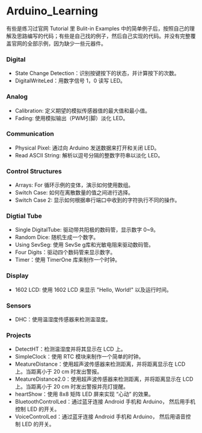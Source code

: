 # Arduino_Learning
有些是练习过官网 Tutorial 里 Bulit-in Examples 中的简单例子后，按照自己的理解及思路编写的代码；有些是自己找的例子，然后自己实现的代码。并没有完整覆盖官网的全部示例，因为缺少一些元器件。


### Digital

+ State Change Detection：识别按键按下的状态，并计算按下的次数。
+ DigitalWriteLed：用数字信号 1，0 读写 LED。


### Analog

+ Calibration: 定义期望的模拟传感器值的最大值和最小值。
+ Fading: 使用模拟输出（PWM引脚）淡化 LED。


### Communication

+ Physical Pixel: 通过向 Arduino 发送数据来打开和关闭 LED。
+ Read ASCII String: 解析以逗号分隔的整数字符串以淡化 LED。

### Control Structures
+ Arrays: For 循环示例的变体，演示如何使用数组。
+ Switch Case: 如何在离散数量的值之间进行选择。
+ Switch Case 2: 显示如何根据串行端口中收到的字符执行不同的操作。


### Digtial Tube
+ Single DigitalTube: 驱动带共阳极的数码管，显示数字 0~9。
+ Random Dice: 随机生成一个数字。
+ Using SevSeg: 使用 SevSe g库和光敏电阻来驱动数码管。
+ Four Digits：驱动四个数码管来显示数字。
+ Timer：使用 TimerOne 库来制作一个时钟。

### Display
+ 1602 LCD:  使用 1602 LCD 来显示 "Hello, World!" 以及运行时间。

### Sensors
+ DHC：使用温湿度传感器来检测温湿度。

### Projects
+ DetectHT：检测温湿度并将其显示在 LCD 上。
+ SimpleClock：使用 RTC 模块来制作一个简单的时钟。
+ MeatureDistance：使用超声波传感器来检测距离，并将距离显示在 LCD 上。当距离小于 20 cm 时发出警报。
+ MeatureDistance2.0：使用超声波传感器来检测距离，并将距离显示在 LCD 上。当距离小于 20 cm 时发出警报并亮灯提醒。
+ heartShow：使用 8x8 矩阵 LED 屏来实现 “心动” 的效果。
+ BluetoothControlLed：通过蓝牙连接 Android 手机和 Arduino， 然后用手机控制 LED 的开关。
+ VoiceControlLed：通过蓝牙连接 Android 手机和 Arduino， 然后用语音控制 LED 的开关。

